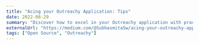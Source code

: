 ```yaml
---
title: "Acing your Outreachy Application: Tips"
date: 2022-08-29
summary: "Discover how to excel in your Outreachy application with practical strategies and insightful tips from a former outreachy intern."
externalUrl: "https://medium.com/@SubhasmitaSw/acing-your-outreachy-application-tips-f37f5543614a"
tags: ["Open Source", "Outreachy"]
---
```


